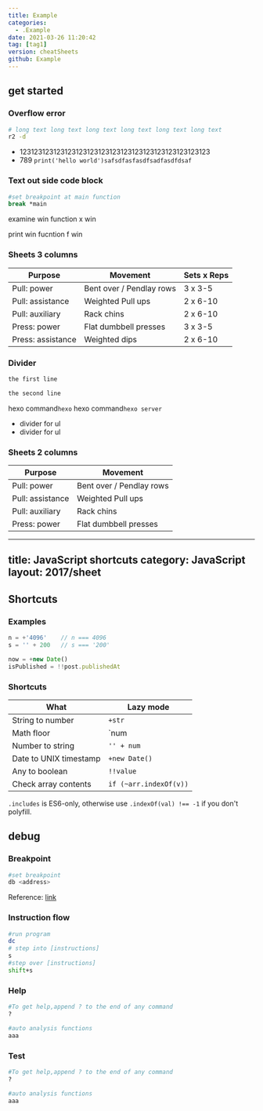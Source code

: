 ```yaml
---
title: Example
categories: 
  - .Example
date: 2021-03-26 11:20:42
tag: [tag1]
version: cheatSheets
github: Example
---
```



## get started

### Overflow error

```bash
# long text long text long text long text long text long text
r2 -d
```

- 123123123123123123123123123123123123123123123123123
- 789 `print('hello world')safsdfasfasdfsadfasdfdsaf`

### Text out side code block

```bash
#set breakpoint at main function
break *main
```

examine win function
x win

print win fucntion
f win

### Sheets 3 columns

| Purpose           | Movement                         | Sets x Reps |
| ----------------- | -------------------------------- | ----------- |
| Pull: power       | Bent over / Pendlay rows         | 3 x 3-5     |
| Pull: assistance  | Weighted Pull ups                | 2 x 6-10    |
| Pull: auxiliary   | Rack chins                       | 2 x 6-10    |
| Press: power      | Flat dumbbell presses            | 3 x 3-5     |
| Press: assistance | Weighted dips                    | 2 x 6-10    |



### Divider
```bash
the first line
```
```bash
the second line
```
hexo command`hexo`
hexo command`hexo server`
* divider for ul
* divider for ul

### Sheets 2 columns

| Purpose           | Movement                         |
| ----------------- | -------------------------------- |
| Pull: power       | Bent over / Pendlay rows         |
| Pull: assistance  | Weighted Pull ups                |
| Pull: auxiliary   | Rack chins                       |
| Press: power      | Flat dumbbell presses            |

---
title: JavaScript shortcuts
category: JavaScript
layout: 2017/sheet
---

## Shortcuts


### Examples

```js
n = +'4096'    // n === 4096
s = '' + 200   // s === '200'
```

```js
now = +new Date()
isPublished = !!post.publishedAt
```

### Shortcuts

| What | Lazy mode |
| --- | --- |
| String to number | `+str` |
| Math floor | `num | 0` | 
| Number to string | `'' + num` |
| Date to UNIX timestamp | `+new Date()` |
| Any to boolean | `!!value` |
| Check array contents | `if (~arr.indexOf(v))` |

`.includes` is ES6-only, otherwise use `.indexOf(val) !== -1` if you don't polyfill.

## debug

### Breakpoint
```bash
#set breakpoint
db <address>
```
Reference: [link](https://google.com)

### Instruction flow
```bash
#run program
dc
# step into [instructions]
s
#step over [instructions]
shift+s
```

### Help
```bash
#To get help,append ? to the end of any command
?
```
```bash
#auto analysis functions
aaa 
```

### Test
```bash
#To get help,append ? to the end of any command
?
```
```bash
#auto analysis functions
aaa
```
